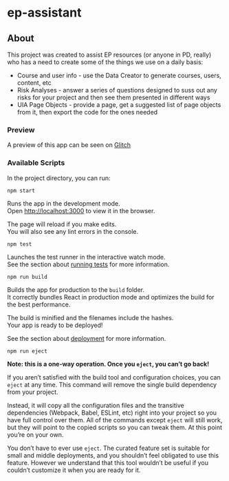 # ep-assistant

## About
This project was created to assist EP resources (or anyone in PD, really) who has a need to create some of the things we use on a daily basis:
* Course and user info - use the Data Creator to generate courses, users, content, etc
* Risk Analyses - answer a series of questions designed to suss out any risks for your project and then see them presented in different ways
* UIA Page Objects - provide a page, get a suggested list of page objects from it, then export the code for the ones needed

### Preview
A preview of this app can be seen on [Glitch](https://glitch.com/edit/#!/themrsharris-ep-assistant?path=README.md&previewSize=100&attributionHidden=false&previewFirst=false&sidebarCollapsed=false)

### Available Scripts

In the project directory, you can run:

`npm start`

Runs the app in the development mode.<br>
Open [http://localhost:3000](http://localhost:3000) to view it in the browser.

The page will reload if you make edits.<br>
You will also see any lint errors in the console.

`npm test`

Launches the test runner in the interactive watch mode.<br>
See the section about [running tests](https://facebook.github.io/create-react-app/docs/running-tests) for more information.

`npm run build`

Builds the app for production to the `build` folder.<br>
It correctly bundles React in production mode and optimizes the build for the best performance.

The build is minified and the filenames include the hashes.<br>
Your app is ready to be deployed!

See the section about [deployment](https://facebook.github.io/create-react-app/docs/deployment) for more information.

`npm run eject`

**Note: this is a one-way operation. Once you `eject`, you can’t go back!**

If you aren’t satisfied with the build tool and configuration choices, you can `eject` at any time. This command will remove the single build dependency from your project.

Instead, it will copy all the configuration files and the transitive dependencies (Webpack, Babel, ESLint, etc) right into your project so you have full control over them. All of the commands except `eject` will still work, but they will point to the copied scripts so you can tweak them. At this point you’re on your own.

You don’t have to ever use `eject`. The curated feature set is suitable for small and middle deployments, and you shouldn’t feel obligated to use this feature. However we understand that this tool wouldn’t be useful if you couldn’t customize it when you are ready for it.
